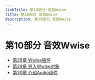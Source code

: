 ```yaml
---
linkTitle: 第10部分 音效Wwise
title: 第10部分 音效Wwise
description: 第10部分 音效Wwise
---
```

# 第10部分 音效Wwise

* [第28章 Wwise插件](./ch_28.md)
* [第29章 导入Wwise对象](./ch_29.md)
* [第30章 介绍Audio组件](./ch_30.md)
